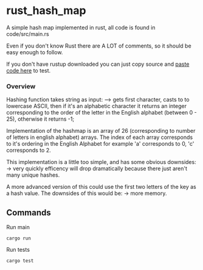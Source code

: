 # rust_hash_map

A simple hash map implemented in rust, all code is found in code/src/main.rs

Even if you don't know Rust there are A LOT of comments, so it should be easy enough to follow.

If you don't have rustup downloaded you can just copy source and [paste code here](https://play.rust-lang.org/) to test.

### Overview

Hashing function takes string as input: --> gets first character, casts to to lowercase ASCII, then if it's an alphabetic character it returns an integer corresponding to the order of the letter in the English alphabet (between 0 - 25), otherwise it returns -1;

Implementation of the hashmap is an array of 26 (corresponding to number of letters in english alphabet) arrays. The index of each array corresponds to it's ordering in the English Alphabet for example 'a' corresponds to 0, 'c' corresponds to 2.

This implementation is a little too simple, and has some obvious downsides:
-> very quickly efficency will drop dramatically because there just aren't many unique hashes.

A more advanced version of this could use the first two letters of the key as a hash value. The downsides of this would be:
-> more memory.

## Commands

Run main
```
cargo run
```

Run tests
```
cargo test
```
